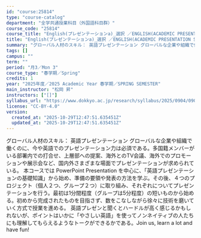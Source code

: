 ```yaml
---
id: "course:25814"
type: "course-catalog"
department: "全学共通授業科目（外国語科目群）"
course_code: "25814"
course_title: "English(プレゼンテーションa)_選択 ／ENGLISH(ACADEMIC PRESENTATION STRATEGIES A)"
title: "English(プレゼンテーションa)_選択 ／ENGLISH(ACADEMIC PRESENTATION STRATEGIES A)"
summary: "グローバル人材のスキル： 英語プレゼンテーション グローバルな企業や組織で働くのに、今や英語でのプレゼンテーション力は必須である。多国籍メンバーがいる部署内での打合せ、上層部への提案、海外とのTV会議、海外でのプロモーションや展示会など、国…"
tags: []
campus: ""
term: ""
period: "月3／Mon 3"
course_type: "春学期／Spring"
credits: 1
year: "2025年度／2025 Academic Year 春学期／SPRING SEMESTER"
main_instructor: "松岡 昇"
instructors: ["[]"]
syllabus_url: "https://www.dokkyo.ac.jp/research/syllabus/2025/0904/0904_25814_ja_JP.html"
license: "CC-BY-4.0"
version:
  created_at: "2025-10-29T12:47:51.635451Z"
  updated_at: "2025-10-29T12:47:51.635451Z"
---
```

グローバル人材のスキル： 英語プレゼンテーション グローバルな企業や組織で働くのに、今や英語でのプレゼンテーション力は必須である。多国籍メンバーがいる部署内での打合せ、上層部への提案、海外とのTV会議、海外でのプロモーションや展示会など、国内外さまざまな場面でプレゼンテーションが求められている。 本コースでは PowerPoint Presentation を中心に、「英語プレゼンテーションの基礎知識」から始め、準備の要領や発表の方法を学ぶ。その後、４つのプロジェクト（個人２つ、グループ２つ）に取り組み、それぞれについてプレゼンテーションを行う。最初は1分間程度（グループは5分程度）の短いものから始める。初めから完成されたものを目指さず、数をこなしながら徐々に技術を磨いていく方式で授業を進める。 英語プレゼンと聞くとハードルが高く感じるかもしれないが、ポイントはいかに「やさしい英語」を使ってノンネイティブの人たちにも理解してもらえるようなトークができるかである。Join us, learn a lot and have fun!
